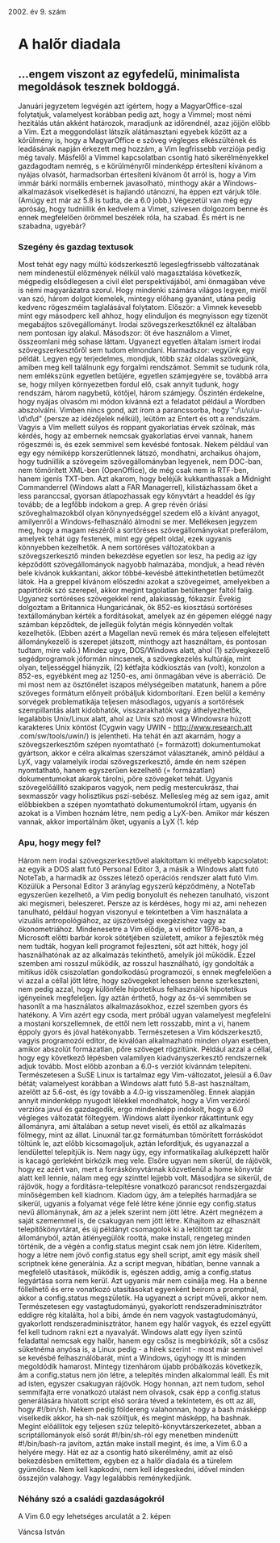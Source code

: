 2002. év 9. szám

# A halőr diadala

## ...engem viszont az egyfedelű, minimalista megoldások tesznek boldoggá.

Januári jegyzetem legvégén azt ígértem, hogy a MagyarOffice-szal folytatjuk, valamelyest korábban pedig azt, hogy a Vimmel; most némi hezitálás után akként határozok, maradjunk az időrendnél, azaz jöjjön előbb a Vim. Ezt a meggondolást látszik alátámasztani egyebek között az a körülmény is, hogy a MagyarOffice e szöveg végleges elkészültének és leadásának napján érkezett meg hozzám, a Vim legfrissebb verziója pedig még tavaly. Másfelől a Vimmel kapcsolatban csontig ható sikerélményekkel gazdagodtam nemrég, s e körülményről mindenképp értesíteni kívánom a nyájas olvasót, harmadsorban értesíteni kívánom őt arról is, hogy a Vim immár bárki normális embernek javasolható, minthogy akár a Windows-alkalmazások viselkedését is hajlandó utánozni, ha éppen ezt várjuk tőle. (Amúgy ezt már az 5.8 is tudta, de a 6.0 jobb.) Végezetül van még egy apróság, hogy tudniillik én kedvelem a Vimet, szívesen dolgozom benne és ennek megfelelően örömmel beszélek róla, ha szabad. És mért is ne szabadna, ugyebár?


### Szegény és gazdag textusok

Most tehát egy nagy múltú kódszerkesztő legeslegfrissebb változatának nem mindenestül előzmények nélkül való magasztalása következik, mégpedig elsődlegesen a civil élet perspektívájából, ami önmagában véve is némi magyarázatra szorul. Hogy mindenki számára világos legyen, miről van szó, három dolgot kiemelek, mintegy előhang gyanánt, utána pedig kedvenc rögeszméim taglalásával folytatom.
Először: a Vimnek kevesebb mint egy másodperc kell ahhoz, hogy elinduljon és megnyisson egy tizenöt megabájtos szövegállományt. Irodai szövegszerkesztőknél ez általában nem pontosan így alakul.
Másodszor: öt éve használom a Vimet, összeomlani még sohase láttam. Ugyanezt egyetlen általam ismert irodai szövegszerkesztőről sem tudom elmondani.
Harmadszor: vegyünk egy példát. Legyen egy terjedelmes, mondjuk, több száz oldalas szövegünk, amiben meg kell találnunk egy forgalmi rendszámot. Semmit se tudunk róla, nem emlékszünk egyetlen betűjére, egyetlen számjegyére se, továbbá arra se, hogy milyen környezetben fordul elő, csak annyit tudunk, hogy rendszám, három nagybetű, kötőjel, három számjegy. Őszintén érdekelne, hogy nyájas olvasóm mi módon kívánná ezt a feladatot például a Wordben abszolválni. Vimben nincs gond, azt írom a parancssorba, hogy ":/\u\u\u-\d\d\d" (persze az idézőjelek nélkül), leütöm az Entert és ott a rendszám.
Vagyis a Vim mellett súlyos és roppant gyakorlatias érvek szólnak, más kérdés, hogy az embernek nemcsak gyakorlatias érvei vannak, hanem rögeszméi is, és ezek semmivel sem kevésbé fontosak.
Nekem például van egy egy némiképp korszerűtlennek látszó, mondhatni, archaikus óhajom, hogy tudniillik a szövegeim szövegállományban legyenek, nem DOC-ban, nem tömörített XML-ben (OpenOffice), de még csak nem is RTF-ben, hanem igenis TXT-ben. Azt akarom, hogy beléjük kukkanthassak a Midnight Commanderrel (Windows alatt a FAR Managerrel), kilistázhassam őket a less paranccsal, gyorsan átlapozhassak egy könyvtárt a headdel és így tovább; de a legfőbb indokom a grep. A grep révén óriási szöveghalmazokból olyan könynyedséggel szedem elő a kívánt anyagot, amilyenről a Windows-felhasználó álmodni se mer.
Mellékesen jegyzem meg, hogy a magam részéről a sortöréses szövegállományokat preferálom, amelyek tehát úgy festenek, mint egy gépelt oldal, ezek ugyanis könnyebben kezelhetők. A nem sortöréses változatokban a szövegszerkesztő minden bekezdése egyetlen sor lesz, ha pedig az így képződött szövegállományok nagyobb halmazába, mondjuk, a head révén bele kívánok kukkantani, akkor többé-kevésbé áttekinthetetlen betűmezőt látok. Ha a greppel kívánom előszedni azokat a szövegeimet, amelyekben a papírtörök szó szerepel, akkor megint tagolatlan betűtenger faltól falig.
Ugyanez sortöréses szövegekkel rend, alakiasság, fókazsír.
Évekig dolgoztam a Britannica Hungaricának, ők 852-es kiosztású sortöréses textállományban kérték a fordításokat, amelyek az én gépemen eléggé nagy számban képződtek, de jellegük folytán mégis könnyedén voltak kezelhetők. (Ebben azért a Magellan nevű remek és mára teljesen elfelejtett állománykezelő is szerepet játszott, minthogy azt használtam, és pontosan tudtam, mire való.) Mindez ugye, DOS/Windows alatt, ahol (1) szövegkezelő segédprogramok jóformán nincsenek, a szövegkezelés kultúrája, mint olyan, teljességgel hiányzik, (2) kétfajta kódkiosztás van (volt), konzolon a 852-es, egyébként meg az 1250-es, ami önmagában véve is aberráció.
De mi most nem az ösztönélet iszapos mélységeiben matatunk, hanem a pőre szöveges formátum előnyeit próbáljuk kidomborítani. Ezen belül a kemény sorvégek problematikája teljesen másodlagos, ugyanis a sortörések szempillantás alatt kidobhatók, visszarakhatók vagy áthelyezhetők, legalábbis Unix/Linux alatt, ahol az Unix szó most a Windowsra húzott karakteres Unix köntöst (Cygwin vagy UWIN - http://www.research.att .com/sw/tools/uwin/) is jelentheti.
Ha tehát én azt akarnám, hogy a szövegszerkesztőm szépen nyomtatható (= formázott) dokumentumokat gyártson, akkor e célra alkalmas szerszámot választanék, aminő például a LyX, vagy valamelyik irodai szövegszerkesztő, ámde én nem szépen nyomtatható, hanem egyszerűen kezelhető (= formázatlan) dokumentumokat akarok tárolni, pőre szövegeket tehát. Ugyanis szövegelőállító szakiparos vagyok, nem pedig mestercukrász, thai sexmasszőr vagy holisztikus pszí-sebész.
Mellesleg még az sem igaz, amit előbbiekben a szépen nyomtatható dokumentumokról írtam, ugyanis én azokat is a Vimben hoznám létre, nem pedig a LyX-ben. Amikor már készen vannak, akkor importálnám őket, ugyanis a LyX (1. kép

### Apu, hogy megy fel?

Három nem irodai szövegszerkesztővel alakítottam ki mélyebb kapcsolatot: az egyik a DOS alatt futó Personal Editor 3, a másik a Windows alatt futó NoteTab, a harmadik az összes létező operációs rendszer alatt futó Vim. Közülük a Personal Editor 3 aránylag egyszerű képződmény, a NoteTab egyszerűen kezelhető, a Vim pedig bonyolult és nehezen tanulható, viszont aki megismeri, beleszeret. Persze az is kérdéses, hogy mi az, ami nehezen tanulható, például hogyan viszonyul e tekintetben a Vim használata a vizuális antropológiához, az újszövetségi exegézishez vagy az ökonometriához. Mindenesetre a Vim elődje, a vi editor 1976-ban, a Microsoft előtti barbár korok sötétjében született, amikor a fejlesztők még nem tudták, hogyan kell programot fejleszteni, sőt azt hitték, hogy jól használhatónak az az alkalmazás tekinthető, amelyik jól működik. Ezzel szemben ami rosszul működik, az rosszul használható, így gondolták a mitikus idők csiszolatlan gondolkodású programozói, s ennek megfelelően a vi azzal a céllal jött létre, hogy szövegeket lehessen benne szerkeszteni, nem pedig azzal, hogy különféle hipotetikus felhasználók hipotetikus igényeinek megfeleljen. Így aztán érthető, hogy az ős-vi semmiben se hasonlít a ma használatos alkalmazásokhoz, ezzel szemben gyors és hatékony. A Vim azért egy csoda, mert próbál ugyan valamelyest megfelelni a mostani korszellemnek, de ettől nem lett rosszabb, mint a vi, hanem éppoly gyors és jóval hatékonyabb. Természetesen a Vim kódszerkesztő, vagyis programozói editor, de kiválóan alkalmazható minden olyan esetben, amikor abszolút formázatlan, pőre szöveget rögzítünk. Például azzal a céllal, hogy egy következő lépésben valamilyen kiadványszerkesztő rendszernek adjuk tovább.
Most előbb azonban a 6.0-s verziót kívánnám telepíteni. Természetesen a SuSE Linux is tartalmaz egy Vim-változatot, jelesül a 6.0av bétát; valamelyest korábban a Windows alatt futó 5.8-ast használtam, azelőtt az 5.6-ost, és így tovább a 4.0-ig visszamenőleg. Ennek alapján annyit mindenképp nyugodt lélekkel mondhatok, hogy a Vim verzióról verzióra javul és gazdagodik, ergo mindenképp indokolt, hogy a 6.0 végleges változatát föltegyem.
Windows alatt ilyenkor rákattintunk egy állományra, ami általában a setup nevet viseli, és ettől az alkalmazás fölmegy, mint az állat. Linuxnál tar.gz formátumban tömörített forráskódot töltünk le, azt előbb kicsomagoljuk, aztán lefordítjuk, és ugyanazzal a lendülettel telepítjük is.
Nem nagy ügy, egy informatikailag alulképzett halőr is kacagó gerleként birkózik meg vele.
Elsőre ugyan nem sikerül, de rájövök, hogy ez azért van, mert a forráskönyvtárnak közvetlenül a home könyvtár alatt kell lennie, nálam meg egy szinttel lejjebb volt. Másodjára se sikerül, de rájövök, hogy a fordításra-telepítésre vonatkozó parancsot rendszergazdai minőségemben kell kiadnom. Kiadom úgy, ám a telepítés harmadjára se sikerül, ugyanis a folyamat vége felé létre kéne jönnie egy config.status nevű állománynak, ám az a jelek szerint nem jött létre.
Azért megnézem a saját szememmel is, de csakugyan nem jött létre.
Kihajítom az elhasznált telepítőkönyvtárat, és új példányt csomagolok ki a letöltött tar.gz állományból, aztán átlényegülök roottá, make install, rengeteg minden történik, de a végén a config.status megint csak nem jön létre.
Kiderítem, hogy a létre nem jövő config.status egy shell script, amit egy másik shell scriptnek kéne generálnia. Az a script megvan, hibátlan, benne vannak a megfelelő utasítások, működik is, egészen addig, amíg a config.status legyártása sorra nem kerül. Azt ugyanis már nem csinálja meg.
Ha a benne föllelhető és erre vonatkozó utasításokat egyenként beírom a promptnál, akkor a config.status megszületik. Ha ugyanezt a script műveli, akkor nem.
Természetesen egy vastagtudományú, gyakorlott rendszeradminisztrátor eddigre rég kitalálta, hol a bibi, ámde én nem vagyok vastagtudományú, gyakorlott rendszeradminisztrátor, hanem egy halőr vagyok, és ezzel együtt fel kell tudnom rakni ezt a nyavalyát. Windows alatt egy ilyen szintű feladattal nemcsak egy halőr, hanem egy csősz is megbirkózik, sőt a csősz süketnéma anyósa is, a Linux pedig - a hírek szerint - most már semmivel se kevésbé felhasználóbarát, mint a Windows, úgyhogy itt is minden megoldódik hamarost.
Mintegy tizenhárom újabb próbálkozás következik, ám a config.status nem jön létre, a telepítés minden alkalommal leáll.
És mit ad isten, egyszer csakugyan rájövök. Hogy honnan, azt nem tudom, sehol semmifajta erre vonatkozó utalást nem olvasok, csak épp a config.status generálására hivatott script első sorára téved a tekintetem, és ott az áll, hogy #!/bin/sh. Nekem pedig földereng valahonnan, hogy a bash másképp viselkedik akkor, ha sh-nak szólítjuk, és megint másképp, ha bashnak.
Megint előállítok egy teljesen szűz telepítő-könyvtárszerkezetet, abban a scriptállományok első sorát #!/bin/sh-ról egy menetben mindenütt #!/bin/bash-ra javítom, aztán make install megint, és íme, a Vim 6.0 a helyére megy.
Hát ez az a csontig ható sikerélmény, amit az első bekezdésben említettem, egyben ez a halőr diadala és a türelem gyümölcse. Nem kell kapkodni, nem kell idegeskedni, idővel minden összejön valahogy. Vagy legalábbis reménykedjünk.

### Néhány szó a családi gazdaságokról

A Vim 6.0 egy lehetséges arculatát a 2. képen

Váncsa István